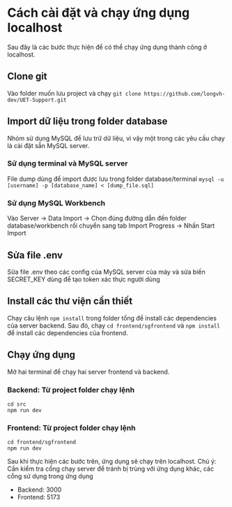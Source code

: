 # Cách cài đặt và chạy ứng dụng localhost
Sau đây là các bước thực hiện để có thể chạy ứng dụng thành công ở localhost.


## Clone git
Vào folder muốn lưu project và chạy `git clone https://github.com/longvh-dev/UET-Support.git`

## Import dữ liệu trong folder database
Nhóm sử dụng MySQL để lưu trữ dữ liệu, vì vậy một trong các yêu cầu chạy là cài đặt sẵn MySQL server.

### Sử dụng terminal và MySQL server
File dump dùng để import được lưu trong folder database/terminal
`mysql -u [username] -p [database_name] < [dump_file.sql]`

### Sử dụng MySQL Workbench
Vào Server -> Data Import -> Chọn đúng đường dẫn đến folder database/workbench rồi chuyển sang tab Import Progress -> Nhấn Start Import

## Sửa file .env
Sửa file .env theo các config của MySQL server của máy và sửa biến SECRET_KEY dùng để tạo token xác thực người dùng 

## Install các thư viện cần thiết
Chạy câu lệnh `npm install` trong folder tổng để install các dependencies của server backend. Sau đó, chạy `cd frontend/sgfrontend` và `npm install` để install các dependencies của frontend.

## Chạy ứng dụng
Mở hai terminal để chạy hai server frontend và backend. 

### Backend: Từ project folder chạy lệnh
```
cd src
npm run dev
```

### Frontend: Từ project folder chạy lệnh
```
cd frontend/sgfrontend
npm run dev
```

Sau khi thực hiện các bước trên, ứng dụng sẽ chạy trên localhost.
Chú ý: Cần kiểm tra cổng chạy server để tránh bị trùng với ứng dụng khác, các cổng sử dụng trong ứng dụng
- Backend: 3000
- Frontend: 5173
